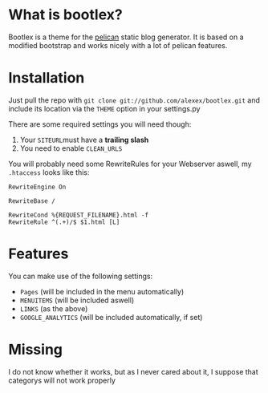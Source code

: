 # What is bootlex?

Bootlex is a theme for the [pelican](https://github.com/ametaireau/pelican) static blog generator.
It is based on a modified bootstrap and works nicely with a lot of pelican features.

# Installation

Just pull the repo with `git clone git://github.com/alexex/bootlex.git` and include its location via the `THEME` option in your settings.py

There are some required settings you will need though:

1. Your `SITEURL`must have a **trailing slash**
2. You need to enable `CLEAN_URLS`

You will probably need some RewriteRules for your Webserver aswell, my `.htaccess` looks like this:

	RewriteEngine On
	
	RewriteBase /

	RewriteCond %{REQUEST_FILENAME}.html -f
	RewriteRule ^(.+)/$ $1.html [L]
	
# Features

You can make use of the following settings:

* `Pages` (will be included in the menu automatically)
* `MENUITEMS` (will be included aswell)
* `LINKS` (as the above)
* `GOOGLE_ANALYTICS` (will be included automatically, if set)

# Missing

I do not know whether it works, but as I never cared about it, I suppose that categorys will not work properly
